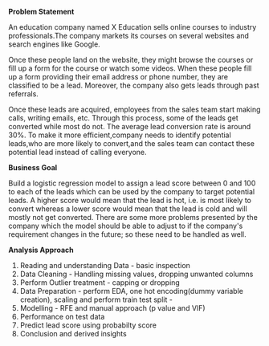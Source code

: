 **Problem Statement**

An education company named X Education sells online courses to industry professionals.The company markets its courses on several websites and search engines like Google.

Once these people land on the website, they might browse the courses or fill up a form for the course or watch some videos. When these people fill up a form providing their email address or phone number, they are classified to be a lead. Moreover, the company also gets leads through past referrals.

Once these leads are acquired, employees from the sales team start making calls, writing emails, etc. Through this process, some of the leads get converted while most do not. The average lead conversion rate is around 30%. To make it more efficient,company needs to identify potential leads,who are more likely to convert,and the sales team can contact these potential lead instead of calling everyone.

**Business Goal**

Build a logistic regression model to assign a lead score between 0 and 100 to each of the leads which can be used by the company to target potential leads.
A higher score would mean that the lead is hot, i.e. is most likely to convert whereas a lower score would mean that the lead is cold and will mostly not get converted.
There are some more problems presented by the company which the model should be able to adjust to if the company's requirement changes in the future; so these need to be handled as well.

**Analysis Approach**
1. Reading and understanding Data - basic inspection
2. Data Cleaning - Handling missing values, dropping unwanted columns
3. Perform Outlier treatment - capping or dropping
4. Data Preparation - perform EDA, one hot encoding(dummy variable creation), scaling and perform train test split -
5. Modelling - RFE and manual approach (p value and VIF)
6. Performance on test data
7. Predict lead score using probabilty score
8. Conclusion and derived insights
